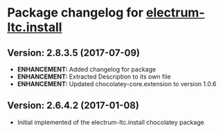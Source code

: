 # Package changelog for [electrum-ltc.install](https://chocolatey.org/packages/electrum-ltc.install)

## Version: 2.8.3.5 (2017-07-09)
- **ENHANCEMENT:** Added changelog for package
- **ENHANCEMENT:** Extracted Description to its own file
- **ENHANCEMENT:** Updated chocolatey-core.extension to version 1.0.6

## Version: 2.6.4.2 (2017-01-08)
- Initial implemented of the electrum-ltc.install chocolatey package
